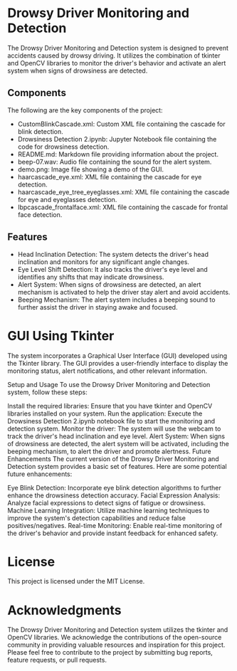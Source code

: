 # Drowsy Driver Monitoring and Detection
The Drowsy Driver Monitoring and Detection system is designed to prevent accidents caused by drowsy driving. It utilizes the combination of tkinter and OpenCV libraries to monitor the driver's behavior and activate an alert system when signs of drowsiness are detected.

## Components
The following are the key components of the project:

- CustomBlinkCascade.xml: Custom XML file containing the cascade for blink detection.
- Drowsiness Detection 2.ipynb: Jupyter Notebook file containing the code for drowsiness detection.
- README.md: Markdown file providing information about the project.
- beep-07.wav: Audio file containing the sound for the alert system.
- demo.png: Image file showing a demo of the GUI.
- haarcascade_eye.xml: XML file containing the cascade for eye detection.
- haarcascade_eye_tree_eyeglasses.xml: XML file containing the cascade for eye and eyeglasses detection.
- lbpcascade_frontalface.xml: XML file containing the cascade for frontal face detection.
## Features
- Head Inclination Detection: The system detects the driver's head inclination and monitors for any significant angle changes.
- Eye Level Shift Detection: It also tracks the driver's eye level and identifies any shifts that may indicate drowsiness.
- Alert System: When signs of drowsiness are detected, an alert mechanism is activated to help the driver stay alert and avoid accidents.
- Beeping Mechanism: The alert system includes a beeping sound to further assist the driver in staying awake and focused.

# GUI Using Tkinter
The system incorporates a Graphical User Interface (GUI) developed using the Tkinter library. The GUI provides a user-friendly interface to display the monitoring status, alert notifications, and other relevant information.

Setup and Usage
To use the Drowsy Driver Monitoring and Detection system, follow these steps:

Install the required libraries: Ensure that you have tkinter and OpenCV libraries installed on your system.
Run the application: Execute the Drowsiness Detection 2.ipynb notebook file to start the monitoring and detection system.
Monitor the driver: The system will use the webcam to track the driver's head inclination and eye level.
Alert System: When signs of drowsiness are detected, the alert system will be activated, including the beeping mechanism, to alert the driver and promote alertness.
Future Enhancements
The current version of the Drowsy Driver Monitoring and Detection system provides a basic set of features. Here are some potential future enhancements:

Eye Blink Detection: Incorporate eye blink detection algorithms to further enhance the drowsiness detection accuracy.
Facial Expression Analysis: Analyze facial expressions to detect signs of fatigue or drowsiness.
Machine Learning Integration: Utilize machine learning techniques to improve the system's detection capabilities and reduce false positives/negatives.
Real-time Monitoring: Enable real-time monitoring of the driver's behavior and provide instant feedback for enhanced safety.

# License
This project is licensed under the MIT License.

# Acknowledgments
The Drowsy Driver Monitoring and Detection system utilizes the tkinter and OpenCV libraries.
We acknowledge the contributions of the open-source community in providing valuable resources and inspiration for this project.
Please feel free to contribute to the project by submitting bug reports, feature requests, or pull requests.
